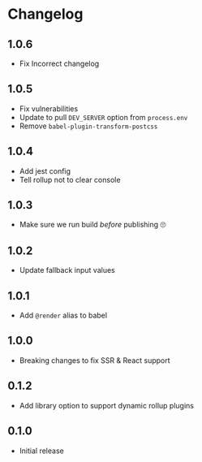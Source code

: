 # Changelog

## 1.0.6

- Fix Incorrect changelog

## 1.0.5

- Fix vulnerabilities
- Update to pull `DEV_SERVER` option from `process.env`
- Remove `babel-plugin-transform-postcss`

## 1.0.4

- Add jest config
- Tell rollup not to clear console

## 1.0.3

- Make sure we run build _before_ publishing 🙄

## 1.0.2

- Update fallback input values

## 1.0.1

- Add `@render` alias to babel

## 1.0.0

- Breaking changes to fix SSR & React support

## 0.1.2

- Add library option to support dynamic rollup plugins

## 0.1.0

- Initial release
